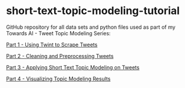 # short-text-topic-modeling-tutorial
GitHub repository for all data sets and python files used as part of my Towards AI - Tweet Topic Modeling Series: 

[Part 1 - Using Twint to Scrape Tweets](https://medium.com/towards-artificial-intelligence/tweet-topic-modeling-using-twint-to-scrape-tweets-part-1-a9274e5199d2
)

[Part 2 - Cleaning and Preprocessing Tweets](https://medium.com/towards-artificial-intelligence/tweet-topic-modeling-part-2-cleaning-and-preprocessing-tweets-e3a08a8b1770
)

[Part 3 - Applying Short Text Topic Modeling on Tweets](https://medium.com/towards-artificial-intelligence/tweet-topic-modeling-part-3-using-short-text-topic-modeling-on-tweets-bc969a827fef
)

[Part 4 - Visualizing Topic Modeling Results](https://medium.com/towards-artificial-intelligence/tweet-topic-modeling-part-4-visualizing-topic-modeling-results-with-plotly-66d5dbaaf7fb
)
